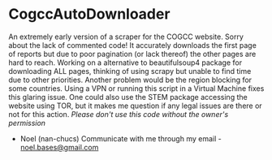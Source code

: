 # CogccAutoDownloader

An extremely early version of a scraper for the COGCC website. Sorry about the lack of commented code!
It accurately downloads the first page of reports but due to poor pagination (or lack thereof) the other pages are hard to reach.
Working on a alternative to beautifulsoup4 package for downloading ALL pages, thinking of using scrapy but unable to find time due to other priorities.
Another problem would be the region blocking for some countries. Using a VPN or running this script in a Virtual Machine fixes this glaring issue. One could also use the STEM package accessing the website using TOR, but it makes me question if any legal issues are there or not for this action.
*Please don't use this code without the owner's permission*
- Noel (nan-chucs)
Communicate with me through my email - noel.bases@gmail.com
